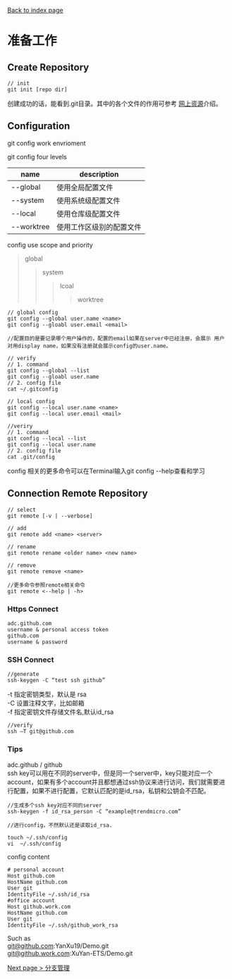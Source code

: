 
[Back to index page](README.md)  
# 准备工作
## Create Repository
    // init
    git init [repo dir]

创建成功的话，能看到.git目录。其中的各个文件的作用可参考 [网上资源](https://juejin.im/post/6844903986839945229)介绍。

## Configuration

git config  work envrioment

git config four levels

| name | description |
| ---- | ---- |
| --global | 使用全局配置文件 |
| --system | 使用系统级配置文件 |
| --local | 使用仓库级配置文件 |
| --worktree | 使用工作区级别的配置文件 |

config use scope and priority

> global
>> system  
>>> lcoal
>>>> worktree  

    // global config
    git config --global user.name <name>
    git config --gloabl user.email <email>

    //配置目的是要记录哪个用户操作的，配置的email如果在server中已经注册，会展示 用户对用display name，如果没有注册就会展示config的user.name。
    
    // verify
    // 1. command
    git config --global --list
    git config --gloabl user.name
    // 2. config file
    cat ~/.gitconfig
    
    // local config 
    git config --local user.name <name>
    git config --local user.email <mail>

    //veriry
    // 1. command
    git config --local --list
    git config --local user.name
    // 2. config file
    cat .git/config
config 相关的更多命令可以在Terminal输入git config --help查看和学习



## Connection Remote Repository
    
    // select 
    git remote [-v | --verbose]

    // add 
    git remote add <name> <server>

    // rename
    git remote rename <older name> <new name>

    // remove
    git remote remove <name>

    //更多命令参照remote相关命令
    git remote <--help | -h>


### Https Connect

    adc.github.com
    username & personal access token
    github.com
    username & password

### SSH Connect

    //generate
    ssh-keygen -C “test ssh github”
-t 指定密钥类型，默认是 rsa  
-C 设置注释文字，比如邮箱  
-f 指定密钥文件存储文件名,默认id_rsa

    //verify
    ssh —T git@github.com

### Tips

adc.github / github  
ssh key可以用在不同的server中，但是同一个server中，key只能对应一个account，如果有多个account并且都想通过ssh协议来进行访问，我们就需要进行配置，如果不进行配置，它默认匹配的是id_rsa，私钥和公钥会不匹配。
    
    //生成多个ssh key对应不同的server
    ssh-keygen -f id_rsa_person -C “example@trendmicro.com”
    
    //进行config，不然默认还是读取id_rsa.

    touch ~/.ssh/config
    vi  ~/.ssh/config
    
config content

    # personal account
    Host github.com
	HostName github.com
	User git
	IdentityFile ~/.ssh/id_rsa
    #office account
    Host github.work.com
    HostName github.com
    User git
    IdentityFile ~/.ssh/github_work_rsa

Such as  
git@github.com:YanXu19/Demo.git   
git@github.work.com:XuYan-ETS/Demo.git

[Next page > 分支管理](branch.md)
